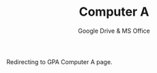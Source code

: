 ﻿---
layout: distill
title: Computer A
subtitle: Google Drive & MS Office
description: 2013-2016 • 국제영재아카데미
logo: gpa-logo.png
img:
importance: 3
category: GPA
now: Yes

redirect: https://aaron.kr/content/about/teaching/
---

Redirecting to GPA Computer A page.

